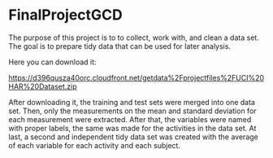 # FinalProjectGCD

The purpose of this project is to to collect, work with, and clean a data set. The goal is to prepare tidy data that can be used for later analysis. 

Here you can download it:

https://d396qusza40orc.cloudfront.net/getdata%2Fprojectfiles%2FUCI%20HAR%20Dataset.zip

After downloading it, the training and test sets were merged into one data set. 
Then, only the measurements on the mean and standard deviation for each measurement were extracted.
After that, the variables were named with proper labels, the same was made for the activities in the data set.
At last, a second and independent tidy data set was created with the average of each variable for each activity and each subject.

